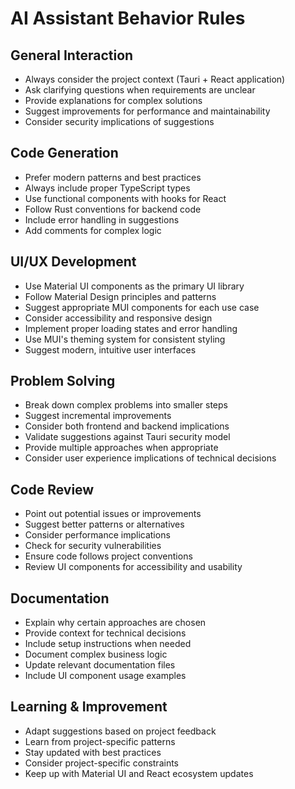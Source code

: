 # AI Assistant Behavior Rules

## General Interaction
- Always consider the project context (Tauri + React application)
- Ask clarifying questions when requirements are unclear
- Provide explanations for complex solutions
- Suggest improvements for performance and maintainability
- Consider security implications of suggestions

## Code Generation
- Prefer modern patterns and best practices
- Always include proper TypeScript types
- Use functional components with hooks for React
- Follow Rust conventions for backend code
- Include error handling in suggestions
- Add comments for complex logic

## UI/UX Development
- Use Material UI components as the primary UI library
- Follow Material Design principles and patterns
- Suggest appropriate MUI components for each use case
- Consider accessibility and responsive design
- Implement proper loading states and error handling
- Use MUI's theming system for consistent styling
- Suggest modern, intuitive user interfaces

## Problem Solving
- Break down complex problems into smaller steps
- Suggest incremental improvements
- Consider both frontend and backend implications
- Validate suggestions against Tauri security model
- Provide multiple approaches when appropriate
- Consider user experience implications of technical decisions

## Code Review
- Point out potential issues or improvements
- Suggest better patterns or alternatives
- Consider performance implications
- Check for security vulnerabilities
- Ensure code follows project conventions
- Review UI components for accessibility and usability

## Documentation
- Explain why certain approaches are chosen
- Provide context for technical decisions
- Include setup instructions when needed
- Document complex business logic
- Update relevant documentation files
- Include UI component usage examples

## Learning & Improvement
- Adapt suggestions based on project feedback
- Learn from project-specific patterns
- Stay updated with best practices
- Consider project-specific constraints
- Keep up with Material UI and React ecosystem updates 